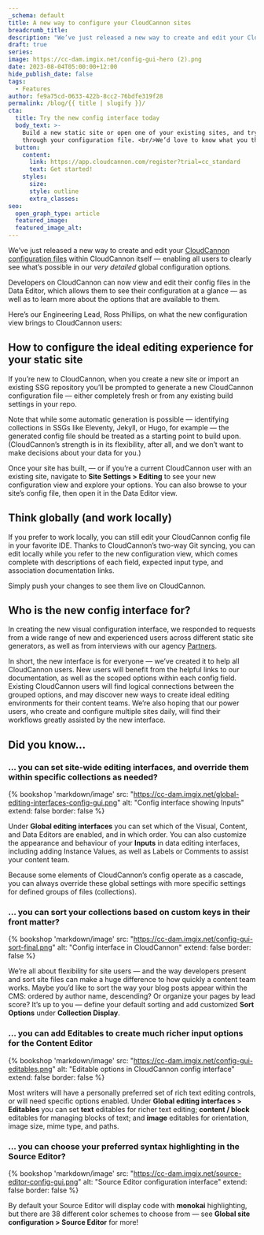 ```yaml
---
_schema: default
title: A new way to configure your CloudCannon sites
breadcrumb_title:
description: "We’ve just released a new way to create and edit your CloudCannon configuration files within CloudCannon itself\_—\_enabling all users to clearly see what’s possible in our very detailed global configuration options. "
draft: true
series:
image: https://cc-dam.imgix.net/config-gui-hero (2).png
date: 2023-08-04T05:00:00+12:00
hide_publish_date: false
tags:
  - Features
author: fe9a75cd-0633-422b-8cc2-76bdfe319f28
permalink: /blog/{{ title | slugify }}/
cta:
  title: Try the new config interface today
  body_text: >-
    Build a new static site or open one of your existing sites, and try browsing
    through your configuration file. <br/>We’d love to know what you think!
  button:
    content:
      link: https://app.cloudcannon.com/register?trial=cc_standard
      text: Get started!
    styles:
      size:
      style: outline
      extra_classes:
seo:
  open_graph_type: article
  featured_image:
  featured_image_alt:
---
```

We’ve just released a new way to create and edit your [CloudCannon configuration files](https://cloudcannon.com/documentation/guides/getting-started/configuring-your-cms/) within CloudCannon itself — enabling all users to clearly see what’s possible in our *very detailed* global configuration options.

Developers on CloudCannon can now view and edit their config files in the Data Editor, which allows them to see their configuration at a glance — as well as to learn more about the options that are available to them.

Here’s our Engineering Lead, Ross Phillips, on what the new configuration view brings to CloudCannon users:

## How to configure the ideal editing experience for your static site

If you’re new to CloudCannon, when you create a new site or import an existing SSG repository you’ll be prompted to generate a new CloudCannon configuration file — either completely fresh or from any existing build settings in your repo.

Note that while some automatic generation is possible — identifying collections in SSGs like Eleventy, Jekyll, or Hugo, for example — the generated config file should be treated as a starting point to build upon. (CloudCannon’s strength is in its flexibility, after all, and we don’t want to make decisions about your data for you.)

Once your site has built, — or if you’re a current CloudCannon user with an existing site, navigate to **Site Settings &gt; Editing** to see your new configuration view and explore your options. You can also browse to your site’s config file, then open it in the Data Editor view.

## Think globally (and work locally)

If you prefer to work locally, you can still edit your CloudCannon config file in your favorite IDE. Thanks to CloudCannon’s two-way Git syncing, you can edit locally while you refer to the new configuration view, which comes complete with descriptions of each field, expected input type, and association documentation links.

Simply push your changes to see them live on CloudCannon.

## Who is the new config interface for?

In creating the new visual configuration interface, we responded to requests from a wide range of new and experienced users across different static site generators, as well as from interviews with our agency [Partners](https://cloudcannon.com/partner-program/).

In short, the new interface is for everyone — we’ve created it to help all CloudCannon users. New users will benefit from the helpful links to our documentation, as well as the scoped options within each config field. Existing CloudCannon users will find logical connections between the grouped options, and may discover new ways to create ideal editing environments for their content teams. We’re also hoping that our power users, who create and configure multiple sites daily, will find their workflows greatly assisted by the new interface.

## Did you know…

### ​​​… you can set site-wide editing interfaces, and override them within specific collections as needed?

{% bookshop 'markdown/image' src: "https://cc-dam.imgix.net/global-editing-interfaces-config-gui.png" alt: "Config interface showing Inputs" extend: false border: false %}

Under **Global editing interfaces** you can set which of the Visual, Content, and Data Editors are enabled, and in which order. You can also customize the appearance and behaviour of your **Inputs** in data editing interfaces, including adding Instance Values, as well as Labels or Comments to assist your content team.

Because some elements of CloudCannon’s config operate as a cascade, you can always override these global settings with more specific settings for defined groups of files (collections).

### … you can sort your collections based on custom keys in their front matter?

{% bookshop 'markdown/image' src: "https://cc-dam.imgix.net/config-gui-sort-final.png" alt: "Config interface in CloudCannon" extend: false border: false %}

We’re all about flexibility for site users — and the way developers present and sort site files can make a huge difference to how quickly a content team works. Maybe you’d like to sort the way your blog posts appear within the CMS: ordered by author name, descending? Or organize your pages by lead score? It’s up to you — define your default sorting and add customized **Sort** **Options** under **Collection Display**.

### … you can add Editables to create much richer input options for the Content Editor

{% bookshop 'markdown/image' src: "https://cc-dam.imgix.net/config-gui-editables.png" alt: "Editable options in CloudCannon config interface" extend: false border: false %}

Most writers will have a personally preferred set of rich text editing controls, or will need specific options enabled. Under **Global editing interfaces &gt; Editables** you can set **text** editables for richer text editing; **content / block** editables for managing blocks of text; and **image** editables for orientation, image size, mime type, and paths.

### … you can choose your preferred syntax highlighting in the Source Editor?

{% bookshop 'markdown/image' src: "https://cc-dam.imgix.net/source-editor-config-gui.png" alt: "Source Editor configuration interface" extend: false border: false %}

By default your Source Editor will display code with **monokai** highlighting, but there are 38 different color schemes to choose from — see **Global site configuration &gt; Source Editor** for more!